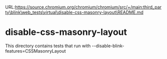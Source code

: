 URL:https://source.chromium.org/chromium/chromium/src/+/main:third_party\blink\web_tests\virtual\disable-css-masonry-layout\README.md
# disable-css-masonry-layout

This directory contains tests that run with --disable-blink-features=CSSMasonryLayout
